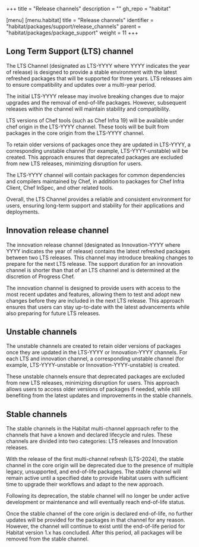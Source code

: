 +++
title = "Release channels"
description = ""
gh_repo = "habitat"

[menu]
  [menu.habitat]
    title = "Release channels"
    identifier = "habitat/packages/support/release_channels"
    parent = "habitat/packages/package_support"
    weight = 11
+++

## Long Term Support (LTS) channel

The LTS Channel (designated as LTS-YYYY where YYYY indicates the year of release) is designed to provide a stable environment with the latest refreshed packages that will be supported for three years. LTS releases aim to ensure compatibility and updates over a multi-year period.

The initial LTS-YYYY release may involve breaking changes due to major upgrades and the removal of end-of-life packages. However, subsequent releases within the channel will maintain stability and compatibility.

LTS versions of Chef tools (such as Chef Infra 19) will be available under chef origin in the LTS-YYYY channel. These tools will be built from packages in the core origin from the LTS-YYYY channel.

To retain older versions of packages once they are updated in LTS-YYYY, a corresponding unstable channel (for example, LTS-YYYY-unstable) will be created. This approach ensures that deprecated packages are excluded from new LTS releases, minimizing disruption for users.

The LTS-YYYY channel will contain packages for common dependencies and compilers maintained by Chef, in addition to packages for Chef Infra Client, Chef InSpec, and other related tools.

Overall, the LTS Channel provides a reliable and consistent environment for users, ensuring long-term support and stability for their applications and deployments.

## Innovation release channel

The innovation release channel (designated as Innovation-YYYY where YYYY indicates the year of release) contains the latest refreshed packages between two LTS releases. This channel may introduce breaking changes to prepare for the next LTS release. The support duration for an innovation channel is shorter than that of an LTS channel and is determined at the discretion of Progress Chef.

The innovation channel is designed to provide users with access to the most recent updates and features, allowing them to test and adopt new changes before they are included in the next LTS release. This approach ensures that users can stay up-to-date with the latest advancements while also preparing for future LTS releases.

## Unstable channels

The unstable channels are created to retain older versions of packages once they are updated in the LTS-YYYY or Innovation-YYYY channels. For each LTS and innovation channel, a corresponding unstable channel (for example, LTS-YYYY-unstable or Innovation-YYYY-unstable) is created.

These unstable channels ensure that deprecated packages are excluded from new LTS releases, minimizing disruption for users. This approach allows users to access older versions of packages if needed, while still benefiting from the latest updates and improvements in the stable channels.

## Stable channels

The stable channels in the Habitat multi-channel approach refer to the channels that have a known and declared lifecycle and rules. These channels are divided into two categories: LTS releases and Innovation releases.

With the release of the first multi-channel refresh (LTS-2024), the stable channel in the core origin will be deprecated due to the presence of multiple legacy, unsupported, and end-of-life packages. The stable channel will remain active until a specified date to provide Habitat users with sufficient time to upgrade their workflows and adapt to the new approach.

Following its deprecation, the stable channel will no longer be under active development or maintenance and will eventually reach end-of-life status.

Once the stable channel of the core origin is declared end-of-life, no further updates will be provided for the packages in that channel for any reason. However, the channel will continue to exist until the end-of-life period for Habitat version 1.x has concluded. After this period, all packages will be removed from the stable channel.
